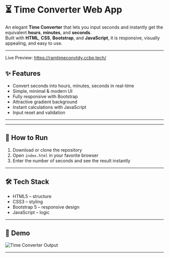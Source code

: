 # ⏳ Time Converter Web App

An elegant **Time Converter** that lets you input seconds and instantly get the equivalent **hours**, **minutes**, and **seconds**.  
Built with **HTML**, **CSS**, **Bootstrap**, and **JavaScript**, it is responsive, visually appealing, and easy to use.

---

Live Preview: https://ramtimeconvtdy.ccbp.tech/

## ✨ Features

- Convert seconds into hours, minutes, seconds in real-time
- Simple, minimal & modern UI
- Fully responsive with Bootstrap
- Attractive gradient background
- Instant calculations with JavaScript
- Input reset and validation

---


---

## 🚀 How to Run

1. Download or clone the repository
2. Open `index.html` in your favorite browser
3. Enter the number of seconds and see the result instantly

---

## 🛠 Tech Stack

- HTML5 – structure
- CSS3 – styling
- Bootstrap 5 – responsive design
- JavaScript  – logic

---

## 📸 Demo

![Time Converter Output](https://assets.ccbp.in/frontend/content/dynamic-webapps/time-converter-output.gif)

---



